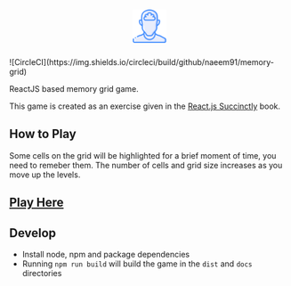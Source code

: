 <h1 align="center">
  <img src="docs/src/img/logo.png?raw=true" width="60" title="Logo" />
</h1>
![CircleCI](https://img.shields.io/circleci/build/github/naeem91/memory-grid)

ReactJS based memory grid game.

This game is created as an exercise given in the [React.js Succinctly](https://www.syncfusion.com/ebooks/reactjs_succinctly) book.

## How to Play
Some cells on the grid will be highlighted for a brief moment of time, you need to remeber them. The number of cells and grid size increases as you move up the levels.

## [Play Here](https://naeem91.github.io/memory-grid/)

## Develop
- Install node, npm and package dependencies
- Running `npm run build` will build the game in the `dist` and `docs` directories
